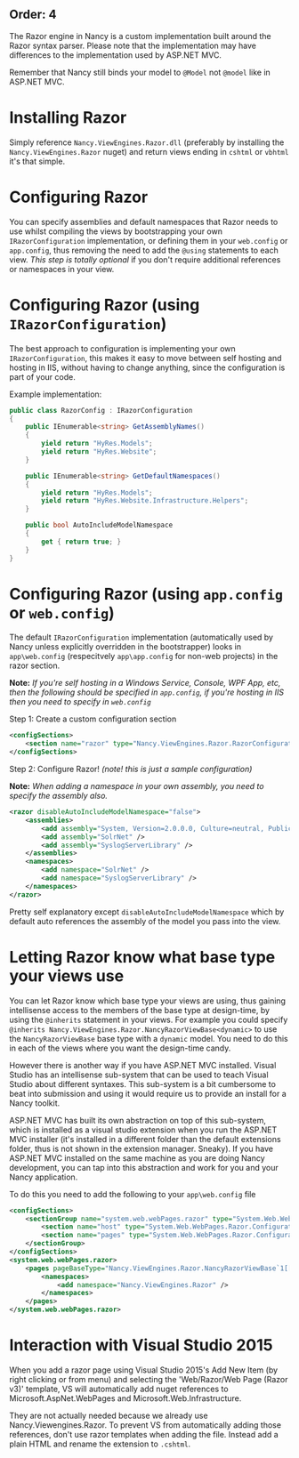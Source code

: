 Order: 4
---
The Razor engine in Nancy is a custom implementation built around the Razor syntax parser. Please note that the implementation may have differences to the implementation used by ASP.NET MVC.

Remember that Nancy still binds your model to `@Model` not `@model` like in ASP.NET MVC.

# Installing Razor

Simply reference `Nancy.ViewEngines.Razor.dll` (preferably by installing the `Nancy.ViewEngines.Razor` nuget) and return views ending in `cshtml` or `vbhtml` it's that simple.

# Configuring Razor

You can specify assemblies and default namespaces that Razor needs to use whilst compiling the views by bootstrapping your own `IRazorConfiguration` implementation, or defining them in your `web.config` or `app.config`, thus removing the need to add the `@using` statements to each view. _This step is totally optional_ if you don't require additional references or namespaces in your view.

# Configuring Razor (using `IRazorConfiguration`)

The best approach to configuration is implementing your own `IRazorConfiguration`, this makes it easy to move between self hosting and hosting in IIS, without having to change anything, since the configuration is part of your code. 

Example implementation:

```cs
public class RazorConfig : IRazorConfiguration
{
    public IEnumerable<string> GetAssemblyNames()
    {
        yield return "HyRes.Models";
        yield return "HyRes.Website";
    }

    public IEnumerable<string> GetDefaultNamespaces()
    {
        yield return "HyRes.Models";
        yield return "HyRes.Website.Infrastructure.Helpers";
    }

    public bool AutoIncludeModelNamespace
    {
        get { return true; }
    }
}
```

# Configuring Razor (using `app.config` or `web.config`)

The default `IRazorConfiguration` implementation (automatically used by Nancy unless explicitly overridden in the bootstrapper) looks in `app\web.config` (respecitvely `app\app.config` for non-web projects) in the razor section.

**Note:** _If you're self hosting in a Windows Service, Console, WPF App, etc, then the following should be specified in `app.config`, if you're hosting in IIS then you need to specify in `web.config`_

Step 1: Create a custom configuration section

```xml
<configSections>
	<section name="razor" type="Nancy.ViewEngines.Razor.RazorConfigurationSection, Nancy.ViewEngines.Razor" />
</configSections>
```
Step 2: Configure Razor! _(note! this is just a sample configuration)_

**Note:** _When adding a namespace in your own assembly, you need to specify the assembly also._

```xml
<razor disableAutoIncludeModelNamespace="false">
	<assemblies>
		<add assembly="System, Version=2.0.0.0, Culture=neutral, PublicKeyToken=b77a5c561934e089" />
		<add assembly="SolrNet" />
		<add assembly="SyslogServerLibrary" />
	</assemblies>
	<namespaces>
		<add namespace="SolrNet" />
		<add namespace="SyslogServerLibrary" />
	</namespaces>
</razor>
```
Pretty self explanatory except `disableAutoIncludeModelNamespace` which by default auto references the assembly of the model you pass into the view.

# Letting Razor know what base type your views use
You can let Razor know which base type your views are using, thus gaining intellisense access to the members of the base type at design-time, by using the `@inherits` statement in your views. For example you could specify `@inherits Nancy.ViewEngines.Razor.NancyRazorViewBase<dynamic>` to use the `NancyRazorViewBase` base type with a `dynamic` model. You need to do this in each of the views where you want the design-time candy.

However there is another way if you have ASP.NET MVC installed. Visual Studio has an intellisense sub-system that can be used to teach Visual Studio about different syntaxes. This sub-system is a bit cumbersome to beat into submission and using it would require us to provide an install for a Nancy toolkit. 

ASP.NET MVC has built its own abstraction on top of this sub-system, which is installed as a visual studio extension when you run the ASP.NET MVC installer (it's installed in a different folder than the default extensions folder, thus is not shown in the extension manager. Sneaky). If you have ASP.NET MVC installed on the same machine as you are doing Nancy development, you can tap into this abstraction and work for you and your Nancy application. 

To do this you need to add the following to your `app\web.config` file

```xml
<configSections>
    <sectionGroup name="system.web.webPages.razor" type="System.Web.WebPages.Razor.Configuration.RazorWebSectionGroup, System.Web.WebPages.Razor, Version=2.0.0.0, Culture=neutral, PublicKeyToken=31BF3856AD364E35">
        <section name="host" type="System.Web.WebPages.Razor.Configuration.HostSection, System.Web.WebPages.Razor, Version=2.0.0.0, Culture=neutral, PublicKeyToken=31BF3856AD364E35" requirePermission="false" />
        <section name="pages" type="System.Web.WebPages.Razor.Configuration.RazorPagesSection, System.Web.WebPages.Razor, Version=2.0.0.0, Culture=neutral, PublicKeyToken=31BF3856AD364E35" requirePermission="false" />
    </sectionGroup>
</configSections>
<system.web.webPages.razor>
    <pages pageBaseType="Nancy.ViewEngines.Razor.NancyRazorViewBase`1[[System.Object]]">
        <namespaces>
            <add namespace="Nancy.ViewEngines.Razor" />
        </namespaces>
    </pages>
</system.web.webPages.razor>
```

# Interaction with Visual Studio 2015

When you add a razor page using Visual Studio 2015's Add New Item (by right clicking or from menu) and selecting the 'Web/Razor/Web Page (Razor v3)' template, VS will automatically add nuget references to Microsoft.AspNet.WebPages and Microsoft.Web.Infrastructure.

They are not actually needed because we already use Nancy.Viewengines.Razor. To prevent VS from automatically adding those references, don't use razor templates when adding the file. Instead add a plain HTML and rename the extension to `.cshtml`.
